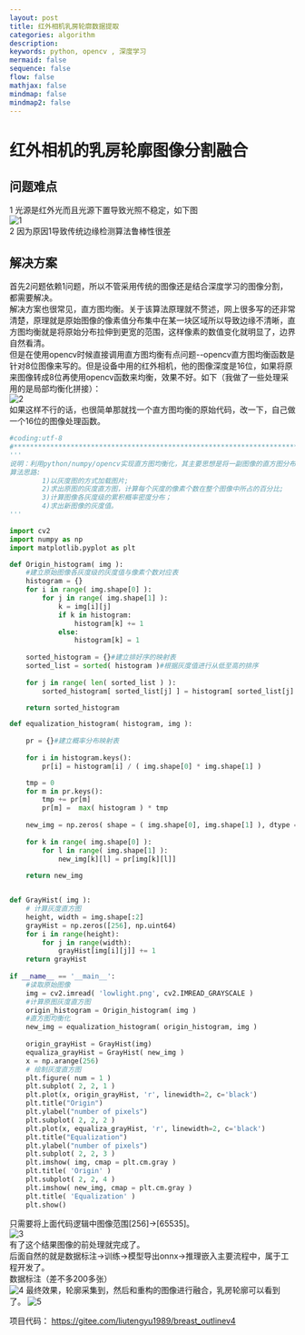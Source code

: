 ```yaml
---
layout: post
title: 红外相机乳房轮廓数据提取 
categories: algorithm
description: 
keywords: python, opencv , 深度学习
mermaid: false
sequence: false
flow: false
mathjax: false
mindmap: false
mindmap2: false
---
```


# 红外相机的乳房轮廓图像分割融合

## 问题难点   
1 光源是红外光而且光源下置导致光照不稳定，如下图  
![1](/images/posts/Image_Segmentation/1.png)    
2 因为原因1导致传统边缘检测算法鲁棒性很差  

## 解决方案  
首先2问题依赖1问题，所以不管采用传统的图像还是结合深度学习的图像分割，都需要解决。  
解决方案也很常见，直方图均衡。关于该算法原理就不赘述，网上很多写的还非常清楚，原理就是原始图像的像素值分布集中在某一块区域所以导致边缘不清晰，直方图均衡就是将原始分布拉伸到更宽的范围，这样像素的数值变化就明显了，边界自然看清。  
但是在使用opencv时候直接调用直方图均衡有点问题--opencv直方图均衡函数是针对8位图像来写的。但是设备中用的红外相机，他的图像深度是16位，如果将原来图像转成8位再使用opencv函数来均衡，效果不好。如下（我做了一些处理采用的是局部均衡化拼接）：  
![2](/images/posts/Image_Segmentation/2.png)  
如果这样不行的话，也很简单那就找一个直方图均衡的原始代码，改一下，自己做一个16位的图像处理函数。
```python
#coding:utf-8
#*********************************************************************************************************
'''
说明：利用python/numpy/opencv实现直方图均衡化，其主要思想是将一副图像的直方图分布变成近似均匀分布，从而增强图像的对比度
算法思路:
        1)以灰度图的方式加载图片;
        2)求出原图的灰度直方图，计算每个灰度的像素个数在整个图像中所占的百分比;
		3)计算图像各灰度级的累积概率密度分布；
		4)求出新图像的灰度值。
'''

import cv2
import numpy as np
import matplotlib.pyplot as plt

def Origin_histogram( img ):
    #建立原始图像各灰度级的灰度值与像素个数对应表
    histogram = {}
    for i in range( img.shape[0] ):
        for j in range( img.shape[1] ):
            k = img[i][j]
            if k in histogram:
                histogram[k] += 1
            else:
                histogram[k] = 1
                
    sorted_histogram = {}#建立排好序的映射表
    sorted_list = sorted( histogram )#根据灰度值进行从低至高的排序
    
    for j in range( len( sorted_list ) ):
        sorted_histogram[ sorted_list[j] ] = histogram[ sorted_list[j] ]

    return sorted_histogram

def equalization_histogram( histogram, img ):
    
    pr = {}#建立概率分布映射表
    
    for i in histogram.keys():
        pr[i] = histogram[i] / ( img.shape[0] * img.shape[1] ) 

    tmp = 0
    for m in pr.keys():
        tmp += pr[m]
        pr[m] =  max( histogram ) * tmp
    
    new_img = np.zeros( shape = ( img.shape[0], img.shape[1] ), dtype = np.uint8 )
    
    for k in range( img.shape[0] ):
        for l in range( img.shape[1] ):
            new_img[k][l] = pr[img[k][l]]
            
    return new_img


def GrayHist( img ):
    # 计算灰度直方图
    height, width = img.shape[:2]
    grayHist = np.zeros([256], np.uint64)
    for i in range(height):
        for j in range(width):
            grayHist[img[i][j]] += 1
    return grayHist
    
if __name__ == '__main__':
    #读取原始图像
    img = cv2.imread( 'lowlight.png', cv2.IMREAD_GRAYSCALE )
    #计算原图灰度直方图
    origin_histogram = Origin_histogram( img )
    #直方图均衡化
    new_img = equalization_histogram( origin_histogram, img )
    
    origin_grayHist = GrayHist(img)
    equaliza_grayHist = GrayHist( new_img )
    x = np.arange(256)
    # 绘制灰度直方图
    plt.figure( num = 1 )
    plt.subplot( 2, 2, 1 )
    plt.plot(x, origin_grayHist, 'r', linewidth=2, c='black')
    plt.title("Origin")
    plt.ylabel("number of pixels")
    plt.subplot( 2, 2, 2 )
    plt.plot(x, equaliza_grayHist, 'r', linewidth=2, c='black')
    plt.title("Equalization")
    plt.ylabel("number of pixels")
    plt.subplot( 2, 2, 3 )
    plt.imshow( img, cmap = plt.cm.gray )
    plt.title( 'Origin' )
    plt.subplot( 2, 2, 4 )
    plt.imshow( new_img, cmap = plt.cm.gray )
    plt.title( 'Equalization' )
    plt.show()
```
只需要将上面代码逻辑中图像范围[256]->[65535]。  
![3](/images/posts/Image_Segmentation/3.png)   
有了这个结果图像的前处理就完成了。  
后面自然的就是数据标注->训练->模型导出onnx->推理嵌入主要流程中，属于工程开发了。  
数据标注（差不多200多张）  
![4](/images/posts/Image_Segmentation/4.png)
最终效果，轮廓采集到，然后和重构的图像进行融合，乳房轮廓可以看到了。 
![5](/images/posts/Image_Segmentation/5.png)

项目代码：
https://gitee.com/liutengyu1989/breast_outlinev4 